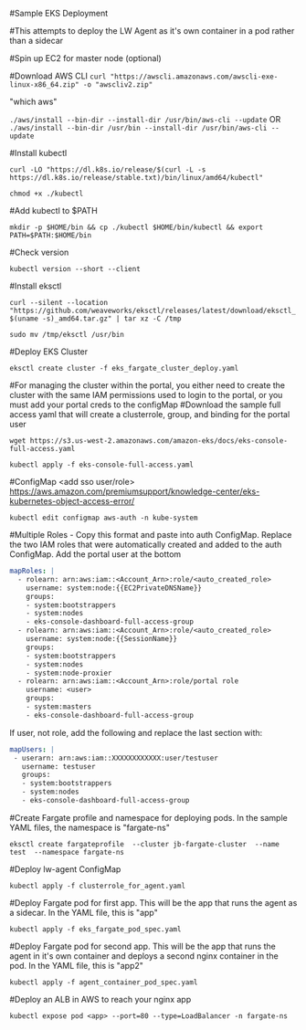 #Sample EKS Deployment

#This attempts to deploy the LW Agent as it's own container in a pod rather than a sidecar

#Spin up EC2 for master node (optional)

#Download AWS CLI
```curl "https://awscli.amazonaws.com/awscli-exe-linux-x86_64.zip" -o "awscliv2.zip"```

"which aws"

```./aws/install --bin-dir --install-dir /usr/bin/aws-cli --update```
OR
```./aws/install --bin-dir /usr/bin --install-dir /usr/bin/aws-cli --update```


#Install kubectl

```curl -LO "https://dl.k8s.io/release/$(curl -L -s https://dl.k8s.io/release/stable.txt)/bin/linux/amd64/kubectl"```

```chmod +x ./kubectl```

#Add kubectl to $PATH

```mkdir -p $HOME/bin && cp ./kubectl $HOME/bin/kubectl && export PATH=$PATH:$HOME/bin```

#Check version

```kubectl version --short --client```

#Install eksctl

```curl --silent --location "https://github.com/weaveworks/eksctl/releases/latest/download/eksctl_$(uname -s)_amd64.tar.gz" | tar xz -C /tmp```

```sudo mv /tmp/eksctl /usr/bin```


#Deploy EKS Cluster

```eksctl create cluster -f eks_fargate_cluster_deploy.yaml```

#For managing the cluster within the portal, you either need to create the cluster with the same IAM permissions used to login to the portal, or you must add your portal creds to the configMap
#Download the sample full access yaml that will create a clusterrole, group, and binding for the portal user

```wget https://s3.us-west-2.amazonaws.com/amazon-eks/docs/eks-console-full-access.yaml```

```kubectl apply -f eks-console-full-access.yaml```

#ConfigMap <add sso user/role>
https://aws.amazon.com/premiumsupport/knowledge-center/eks-kubernetes-object-access-error/

```kubectl edit configmap aws-auth -n kube-system```


#Multiple Roles - Copy this format and paste into auth ConfigMap. Replace the two IAM roles that were automatically created and added to the auth ConfigMap. Add the portal user at the bottom

```yaml
mapRoles: |
  - rolearn: arn:aws:iam::<Account_Arn>:role/<auto_created_role>
    username: system:node:{{EC2PrivateDNSName}}
    groups:
    - system:bootstrappers
    - system:nodes
    - eks-console-dashboard-full-access-group
  - rolearn: arn:aws:iam::<Account_Arn>:role/<auto_created_role>
    username: system:node:{{SessionName}}
    groups:
    - system:bootstrappers
    - system:nodes
    - system:node-proxier
  - rolearn: arn:aws:iam::<Account_Arn>:role/portal role
    username: <user>
    groups:
    - system:masters
    - eks-console-dashboard-full-access-group
 ```

If user, not role, add the following and replace the last section with:

 ```yaml 
mapUsers: |
  - userarn: arn:aws:iam::XXXXXXXXXXXX:user/testuser
    username: testuser
    groups:
    - system:bootstrappers
    - system:nodes
    - eks-console-dashboard-full-access-group
```

#Create Fargate profile and namespace for deploying pods. In the sample YAML files, the namespace is "fargate-ns"

```eksctl create fargateprofile  --cluster jb-fargate-cluster  --name test  --namespace fargate-ns```

#Deploy lw-agent ConfigMap

```kubectl apply -f clusterrole_for_agent.yaml```

#Deploy Fargate pod for first app. This will be the app that runs the agent as a sidecar. In the YAML file, this is "app"

```kubectl apply -f eks_fargate_pod_spec.yaml```

#Deploy Fargate pod for second app. This will be the app that runs the agent in it's own container and deploys a second nginx container in the pod. In the YAML file, this is "app2"

```kubectl apply -f agent_container_pod_spec.yaml```

#Deploy an ALB in AWS to reach your nginx app

```kubectl expose pod <app> --port=80 --type=LoadBalancer -n fargate-ns```
